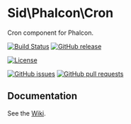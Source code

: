 Sid\Phalcon\Cron
================

Cron component for Phalcon.

[![Build Status](https://img.shields.io/travis/SidRoberts/phalcon-cron/1.0.x.svg?style=for-the-badge)](https://travis-ci.org/SidRoberts/cron)
[![GitHub release](https://img.shields.io/github/release/SidRoberts/phalcon-cron.svg?style=for-the-badge)]()

[![License](https://img.shields.io/github/license/SidRoberts/phalcon-cron.svg?style=for-the-badge)]()

[![GitHub issues](https://img.shields.io/github/issues-raw/SidRoberts/phalcon-cron.svg?style=for-the-badge)]()
[![GitHub pull requests](https://img.shields.io/github/issues-pr-raw/SidRoberts/phalcon-cron.svg?style=for-the-badge)]()



## Documentation

See the [Wiki](https://github.com/SidRoberts/phalcon-cron/wiki).
